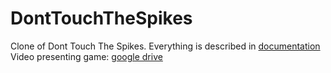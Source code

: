 # DontTouchTheSpikes
Clone of Dont Touch The Spikes. Everything is described in [documentation](https://github.com/xLevix/DontTouchTheSpikes/blob/main/Dokumentacja%20Dont%20Touch%20The%20Spikes%20-%20Pawel%20Pauszek.pdf)
Video presenting game: [google drive](https://drive.google.com/file/d/1CD4QG1yRjwtdB3pNGnJWKyujqXQhp8I9/view)
